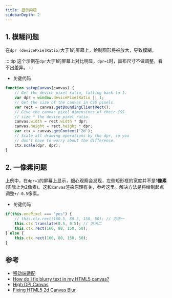 ```yaml
---
title: 显示问题 
sidebarDepth: 2
---
```


## 1. 模糊问题 

在`dpr (devicePxielRatio)`大于1的屏幕上，绘制图形将被放大，导致模糊。

<Canvas-d09/>

::: tip
这个示例在`dpr`大于1的屏幕上对比明显，`dpr=1`时，画布尺寸不做调整，看不出差异。
:::

* 关键代码

```javascript
function setupCanvas(canvas) {
    // Get the device pixel ratio, falling back to 1.
    var dpr = window.devicePixelRatio || 1;
    // Get the size of the canvas in CSS pixels.
    var rect = canvas.getBoundingClientRect();
    // Give the canvas pixel dimensions of their CSS
    // size * the device pixel ratio.
    canvas.width = rect.width * dpr;
    canvas.height = rect.height * dpr;
    var ctx = canvas.getContext('2d');
    // Scale all drawing operations by the dpr, so you
    // don't have to worry about the difference.
    ctx.scale(dpr, dpr);
}
```

## 2. 一像素问题

上例中，在`dpr=1`的屏幕上显示，细心观察会发现，左侧矩形框的宽度并不是**1像素**(实际上为2像素)。这和`canvas`渲染原理有关，参考这里[](http://usefulangle.com/post/17/html5-canvas-drawing-1px-crisp-straight-lines)。解决方法是将绘制起点调整`+/-0.5`像素。

<Canvas-d10/>

* 关键代码

```javascript
if(this.onePixel === "yes") {
    // this.ctx.rect(160.5, 80.5, 150, 50); // 方法一
    this.ctx.translate(0.5, 0.5); // 方法二
    this.ctx.rect(160, 80, 150, 50);
} else {
    this.ctx.rect(160, 80, 150, 50);
}
```

## 参考

* [移动端适配](https://juejin.im/post/5bbdfccff265da0ae6775fed)
* [How do I fix blurry text in my HTML5 canvas?
](https://stackoverflow.com/questions/15661339/how-do-i-fix-blurry-text-in-my-html5-canvas)
* [High DPI Canvas](https://www.html5rocks.com/en/tutorials/canvas/hidpi/)
* [Fixing HTML5 2d Canvas Blur
](https://medium.com/wdstack/fixing-html5-2d-canvas-blur-8ebe27db07da)